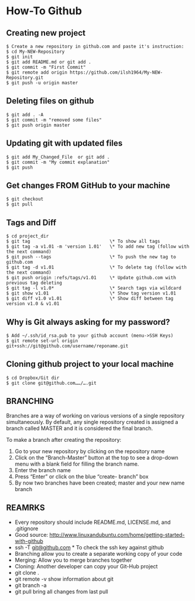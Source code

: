 # How-To Github

## Creating new project
    $ Create a new repository in github.com and paste it's instruction:
    $ cd My-NEW-Repository
    $ git init                    
    $ git add README.md or git add .                  
    $ git commit -m "First Commit"
    $ git remote add origin https://github.com/ilsh1964/My-NEW-Repository.git
    $ git push -u origin master 


## Deleting files on github
    $ git add . -A 
    $ git commit -m "removed some files"
    $ git push origin master


## Updating git with updated files
    $ git add My_Changed_File  or git add .
    $ git commit -m "My commit explanation"
    $ git push


## Get changes FROM GitHub to your machine
    $ git checkout
    $ git pull


## Tags and Diff
    $ cd project_dir
    $ git tag                              \* To show all tags
    $ git tag -a v1.01 -m 'version 1.01'   \* To add new tag (follow with the next command)
    $ git push --tags                      \* To push the new tag to github.com
    $ git tag -d v1.01                     \* To delete tag (follow with the next command)
    $ git push origin :refs/tags/v1.01     \* Update github.com with previous tag deleting
    $ git tag -l v1.0*                     \* Search tags via wildcard
    $ git show v1.01                       \* Show tag version v1.01
    $ git diff v1.0 v1.01                  \* Show diff between tag version v1.0 & v1.01


## Why is Git always asking for my password?
    $ Add ~/.ssh/id_rsa.pub to your github account (menu->SSH Keys)
    $ git remote set-url origin git+ssh://git@github.com/username/reponame.git


## Cloning github project to your local machine
    $ cd Dropbox/Git dir
    $ git clone git@github.com……/….git


BRANCHING
---------
Branches are a way of working on various versions of a single repository simultaneously.
By default, any single repository created is assigned a branch called MASTER and it is considered the final branch.

To make a branch after creating the repository:
1. Go to your new repository by clicking on the repository name
2. Click on the “Branch-Master” button at the top to see a drop-down menu with a blank field for filling the branch name.
3. Enter the branch name
4. Press “Enter” or click on the blue “create- branch” box
5. By now two branches have been created; master and your new name branch


## REAMRKS
- Every repository should include README.md, LICENSE.md, and .gitignore
- Good source: http://www.linuxandubuntu.com/home/getting-started-with-github
- ssh -T git@github.com                     \* To check the ssh key against github
- Branching allow you to create a separate working copy of your code
- Merging: Allow you to merge branches together
- Cloning: Another developer can copy your Git-Hub project
- git clone <url>  .
- git remote -v  show information about git
- git branch -a
- git pull bring all changes from last pull




